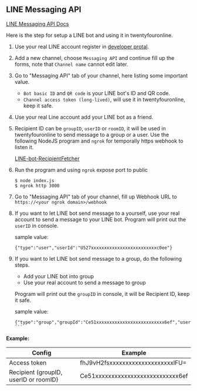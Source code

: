 ## LINE Messaging API

[LINE Messaging API Docs](https://developers.line.biz/en/docs/messaging-api/overview/)

Here is the step for setup a LINE bot and using it in twentyfouronline.

1. Use your real LINE account register in [developer protal](https://developers.line.biz/).

1. Add a new channel, choose `Messaging API` and continue fill up the forms, note that `Channel name` cannot edit later.

1. Go to "Messaging API" tab of your channel, here listing some important value.

	- `Bot basic ID` and `QR code` is your LINE bot's ID and QR code.
	- `Channel access token (long-lived)`, will use it in twentyfouronline, keep it safe.

1. Use your real Line account add your LINE bot as a friend.

1. Recipient ID can be `groupID`, `userID` or `roomID`, it will be used in twentyfouronline to send message to a group or a user. Use the following NodeJS program and `ngrok` for temporally https webhook to listen it.

	[LINE-bot-RecipientFetcher](https://github.com/j796160836/LINE-bot-RecipientFetcher)

1. Run the program and using `ngrok` expose port to public

	```
	$ node index.js
	$ ngrok http 3000
	```

1. Go to "Messaging API" tab of your channel, fill up Webhook URL to `https://<your ngrok domain>/webhook`


1. If you want to let LINE bot send message to a yourself, use your real account to send a message to your LINE bot. Program will print out the `userID` in console.

	sample value:  
	
	```
	{"type":"user","userId":"U527xxxxxxxxxxxxxxxxxxxxxxxxxc0ee"}
	```
	
1. If you want to let LINE bot send message to a group, do the following steps.

	- Add your LINE bot into group
	- Use your real account to send a message to group
	
	Program will print out the `groupID` in console, it will be Recipient ID, keep it safe.

	sample value:

	```
	{"type":"group","groupId":"Ce51xxxxxxxxxxxxxxxxxxxxxxxxxx6ef","userId":"U527xxxxxxxxxxxxxxxxxxxxxxxxxc0ee"} ```
	```

**Example:**

| Config | Example |
| ------ | ------- |
| Access token | fhJ9vH2fsxxxxxxxxxxxxxxxxxxxxlFU= |
| Recipient (groupID, userID or roomID) | Ce51xxxxxxxxxxxxxxxxxxxxxxxxxx6ef |




